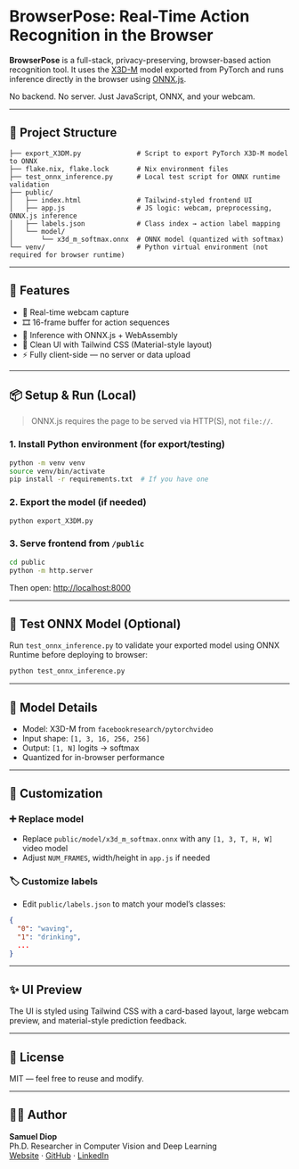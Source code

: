 # BrowserPose: Real-Time Action Recognition in the Browser

**BrowserPose** is a full-stack, privacy-preserving, browser-based action recognition tool. It uses the [X3D-M](https://pytorchvideo.readthedocs.io/en/latest/model_zoo.html#x3d) model exported from PyTorch and runs inference directly in the browser using [ONNX.js](https://github.com/microsoft/onnxruntime/tree/main/js).

No backend. No server. Just JavaScript, ONNX, and your webcam.

---

## 📁 Project Structure

```
├── export_X3DM.py              # Script to export PyTorch X3D-M model to ONNX
├── flake.nix, flake.lock       # Nix environment files
├── test_onnx_inference.py      # Local test script for ONNX runtime validation
├── public/
│   ├── index.html              # Tailwind-styled frontend UI
│   ├── app.js                  # JS logic: webcam, preprocessing, ONNX.js inference
│   ├── labels.json             # Class index → action label mapping
│   └── model/
│       └── x3d_m_softmax.onnx  # ONNX model (quantized with softmax)
└── venv/                       # Python virtual environment (not required for browser runtime)
```

---

## 🚀 Features

- 🎥 Real-time webcam capture
- 🎞️ 16-frame buffer for action sequences
- 🧠 Inference with ONNX.js + WebAssembly
- 🧱 Clean UI with Tailwind CSS (Material-style layout)
- ⚡ Fully client-side — no server or data upload

---

## 📦 Setup & Run (Local)

> ONNX.js requires the page to be served via HTTP(S), not `file://`.

### 1. Install Python environment (for export/testing)
```bash
python -m venv venv
source venv/bin/activate
pip install -r requirements.txt  # If you have one
```

### 2. Export the model (if needed)
```bash
python export_X3DM.py
```

### 3. Serve frontend from `/public`
```bash
cd public
python -m http.server
```

Then open: [http://localhost:8000](http://localhost:8000)

---

## 🧪 Test ONNX Model (Optional)

Run `test_onnx_inference.py` to validate your exported model using ONNX Runtime before deploying to browser:

```bash
python test_onnx_inference.py
```

---

## 🧠 Model Details

- Model: X3D-M from `facebookresearch/pytorchvideo`
- Input shape: `[1, 3, 16, 256, 256]`
- Output: `[1, N]` logits → softmax
- Quantized for in-browser performance

---

## 🔧 Customization

### ➕ Replace model
- Replace `public/model/x3d_m_softmax.onnx` with any `[1, 3, T, H, W]` video model
- Adjust `NUM_FRAMES`, width/height in `app.js` if needed

### 🏷 Customize labels
- Edit `public/labels.json` to match your model’s classes:
```json
{
  "0": "waving",
  "1": "drinking",
  ...
}
```

---

## ✨ UI Preview

The UI is styled using Tailwind CSS with a card-based layout, large webcam preview, and material-style prediction feedback.

---

## 📄 License

MIT — feel free to reuse and modify.

---

## 🙋‍♂️ Author

**Samuel Diop**  
Ph.D. Researcher in Computer Vision and Deep Learning  
[Website](http://samueldiop.com) · [GitHub](https://github.com/Slownite) · [LinkedIn](https://www.linkedin.com/in/samuel-diop)
